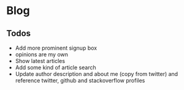 # Blog

## Todos

- Add more prominent signup box
- opinions are my own
- Show latest articles
- Add some kind of article search
- Update author description and about me (copy from twitter) and reference twitter, github and stackoverflow profiles